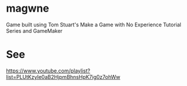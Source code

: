 # magwne

Game built using Tom Stuart's Make a Game with No Experience Tutorial Series and GameMaker

# See 
https://www.youtube.com/playlist?list=PLUtKzyIe0aB2HjpmBhnsHpK7ig0z7ohWw
